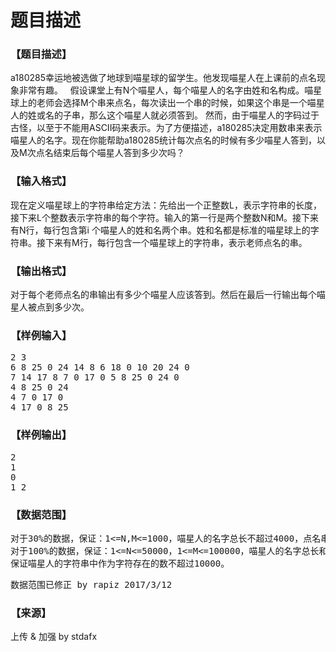 # 题目描述


<h3>
【题目描述】
</h3>
<p>
a180285幸运地被选做了地球到喵星球的留学生。他发现喵星人在上课前的点名现象非常有趣。   假设课堂上有N个喵星人，每个喵星人的名字由姓和名构成。喵星球上的老师会选择M个串来点名，每次读出一个串的时候，如果这个串是一个喵星人的姓或名的子串，那么这个喵星人就必须答到。 然而，由于喵星人的字码过于古怪，以至于不能用ASCII码来表示。为了方便描述，a180285决定用数串来表示喵星人的名字。现在你能帮助a180285统计每次点名的时候有多少喵星人答到，以及M次点名结束后每个喵星人答到多少次吗？  
</p>
<h3>
【输入格式】
</h3>
<p>
现在定义喵星球上的字符串给定方法：先给出一个正整数L，表示字符串的长度，接下来L个整数表示字符串的每个字符。输入的第一行是两个整数N和M。接下来有N行，每行包含第i 个喵星人的姓和名两个串。姓和名都是标准的喵星球上的字符串。接下来有M行，每行包含一个喵星球上的字符串，表示老师点名的串。
</p>
<h3>
【输出格式】
</h3>
<p>
对于每个老师点名的串输出有多少个喵星人应该答到。然后在最后一行输出每个喵星人被点到多少次。
</p>
<h3>
【样例输入】
</h3>
<pre>2 3
6 8 25 0 24 14 8 6 18 0 10 20 24 0
7 14 17 8 7 0 17 0 5 8 25 0 24 0
4 8 25 0 24
4 7 0 17 0
4 17 0 8 25
</pre>
<h3>
【样例输出】
</h3>
<pre>2
1
0
1 2
</pre>
<h3>
【数据范围】
</h3>
<pre>对于30%的数据，保证：1&lt;=N,M&lt;=1000，喵星人的名字总长不超过4000，点名串的总长不超过2000。
对于100%的数据，保证：1&lt;=N&lt;=50000，1&lt;=M&lt;=100000，喵星人的名字总长和点名串的总长分别不超过200000，
保证喵星人的字符串中作为字符存在的数不超过10000。 </pre>
<pre>数据范围已修正 by rapiz 2017/3/12</pre>
<h3>
【来源】
</h3>
<p>
上传 &amp; 加强 by stdafx
</p>
